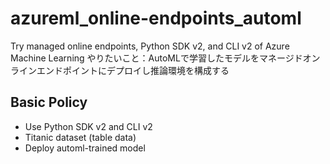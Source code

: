 # azureml_online-endpoints_automl
Try managed online endpoints, Python SDK v2, and CLI v2 of Azure Machine Learning
やりたいこと：AutoMLで学習したモデルをマネージドオンラインエンドポイントにデプロイし推論環境を構成する

## Basic Policy
- Use Python SDK v2 and CLI v2
- Titanic dataset (table data)
- Deploy automl-trained model
